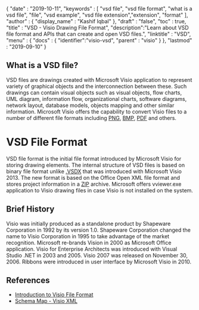 {
  "date" : "2019-10-11",
  "keywords" : [ "vsd file", "vsd file format", "what is a vsd file", "file", "vsd example", "vsd file extension","extension", "format" ],
  "author" : {
    "display_name" : "Kashif Iqbal"
  },
  "draft" : "false",
  "toc" : true,
  "title" : "VSD - Visio Drawing File Format",
  "description":"Learn about VSD file format and APIs that can create and open VSD files.",
  "linktitle" : "VSD",
  "menu" : {
    "docs" : {
	  "identifier":"visio-vsd",
      "parent" : "visio"
    }
  },
  "lastmod" : "2019-09-10"
}

## What is a VSD file?

VSD files are drawings created with Microsoft Visio application to represent variety of graphical objects and the interconnection between these. Such drawings can contain visual objects such as visual objects, flow charts, UML diagram, information flow, organizational charts, software diagrams, network layout, database models, objects mapping and other similar information. Microsoft Visio offers the capability to convert Visio files to a number of different file formats including [PNG](/image/png/), [BMP](/image/bmp/), [PDF](/pdf/) and others.

# VSD File Format #

VSD file format is the initial file format introduced by Microsoft Visio for storing drawing elements. The internal structure of VSD files is based on binary file format unlike [.VSDX](/visio/vsdx/) that was introduced with Microsoft Visio 2013. The new format is based on the Office Open XML file format and stores project information in a [ZIP](/compression/zip/) archive. Microsoft offers vviewer.exe application to Visio drawing files in case Visio is not installed on the system.

## Brief History ##

Visio was initially produced as a standalone product by Shapeware Corporation in 1992 by its version 1.0. Shapeware Corporation changed the name to Visio Corporation in 1995 to take advantage of the market recognition. Microsoft re-brands Vision in 2000 as Microsoft Office application. Visio for Enterprise Architects was introduced with Visual Studio .NET in 2003 and 2005. Visio 2007 was released on November 30, 2006. Ribbons were introduced in user interface by Microsoft Visio in 2010.

## References ##

* [Introduction to Visio File Format](https://learn.microsoft.com/en-us/office/client-developer/visio/introduction-to-the-visio-file-formatvsdx)
* [Schema Map - Visio XML](https://learn.microsoft.com/en-us/office/client-developer/visio/schema-mapvisio-xml)
